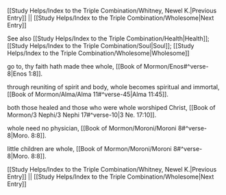 [[Study Helps/Index to the Triple Combination/Whitney, Newel K.|Previous Entry]]  ||  [[Study Helps/Index to the Triple Combination/Wholesome|Next Entry]]

 See also [[Study Helps/Index to the Triple Combination/Health|Health]]; [[Study Helps/Index to the Triple Combination/Soul|Soul]]; [[Study Helps/Index to the Triple Combination/Wholesome|Wholesome]]

 go to, thy faith hath made thee whole, [[Book of Mormon/Enos#^verse-8|Enos 1:8]].

 through reuniting of spirit and body, whole becomes spiritual and immortal, [[Book of Mormon/Alma/Alma 11#^verse-45|Alma 11:45]].

 both those healed and those who were whole worshiped Christ, [[Book of Mormon/3 Nephi/3 Nephi 17#^verse-10|3 Ne. 17:10]].

 whole need no physician, [[Book of Mormon/Moroni/Moroni 8#^verse-8|Moro. 8:8]].

 little children are whole, [[Book of Mormon/Moroni/Moroni 8#^verse-8|Moro. 8:8]].

[[Study Helps/Index to the Triple Combination/Whitney, Newel K.|Previous Entry]]  ||  [[Study Helps/Index to the Triple Combination/Wholesome|Next Entry]]